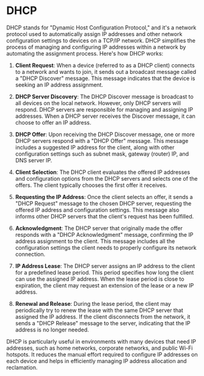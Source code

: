 # DHCP
DHCP stands for "Dynamic Host Configuration Protocol," and it's a network protocol used to automatically assign IP addresses and other network configuration settings to devices on a TCP/IP network. DHCP simplifies the process of managing and configuring IP addresses within a network by automating the assignment process. Here's how DHCP works:

1. **Client Request**:
   When a device (referred to as a DHCP client) connects to a network and wants to join, it sends out a broadcast message called a "DHCP Discover" message. This message indicates that the device is seeking an IP address assignment.

2. **DHCP Server Discovery**:
   The DHCP Discover message is broadcast to all devices on the local network. However, only DHCP servers will respond. DHCP servers are responsible for managing and assigning IP addresses. When a DHCP server receives the Discover message, it can choose to offer an IP address.

3. **DHCP Offer**:
   Upon receiving the DHCP Discover message, one or more DHCP servers respond with a "DHCP Offer" message. This message includes a suggested IP address for the client, along with other configuration settings such as subnet mask, gateway (router) IP, and DNS server IP.

4. **Client Selection**:
   The DHCP client evaluates the offered IP addresses and configuration options from the DHCP servers and selects one of the offers. The client typically chooses the first offer it receives.

5. **Requesting the IP Address**:
   Once the client selects an offer, it sends a "DHCP Request" message to the chosen DHCP server, requesting the offered IP address and configuration settings. This message also informs other DHCP servers that the client's request has been fulfilled.

6. **Acknowledgment**:
   The DHCP server that originally made the offer responds with a "DHCP Acknowledgment" message, confirming the IP address assignment to the client. This message includes all the configuration settings the client needs to properly configure its network connection.

7. **IP Address Lease**:
   The DHCP server assigns an IP address to the client for a predefined lease period. This period specifies how long the client can use the assigned IP address. When the lease period is close to expiration, the client may request an extension of the lease or a new IP address.

8. **Renewal and Release**:
   During the lease period, the client may periodically try to renew the lease with the same DHCP server that assigned the IP address. If the client disconnects from the network, it sends a "DHCP Release" message to the server, indicating that the IP address is no longer needed.

DHCP is particularly useful in environments with many devices that need IP addresses, such as home networks, corporate networks, and public Wi-Fi hotspots. It reduces the manual effort required to configure IP addresses on each device and helps in efficiently managing IP address allocation and reclamation.